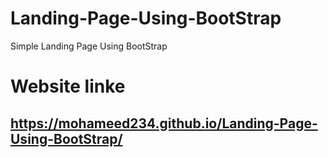 # Landing-Page-Using-BootStrap
Simple Landing Page Using BootStrap 

# Website linke 
## https://mohameed234.github.io/Landing-Page-Using-BootStrap/
